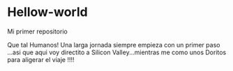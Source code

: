 # Hellow-world
Mi primer repositorio

Que tal Humanos!  Una larga jornada siempre empieza con un primer paso ...asi que aqui voy directito a Silicon Valley...mientras me como unos Doritos para aligerar el viaje !!!!
